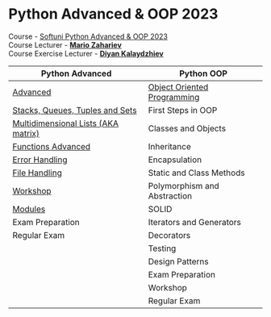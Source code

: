 # Python Advanced & OOP 2023
Course - [Softuni Python Advanced & OOP 2023](https://softuni.bg/trainings/3963/python-advanced-january-2023)
<br>
Course Lecturer - **[Mario Zahariev](https://github.com/zahariev-webbersof)**
<br>
Course Exercise Lecturer - **[Diyan Kalaydzhiev](https://github.com/DiyanKalaydzhiev23)**

| Python Advanced | Python OOP |
| --------------- | ---------- |
| <a href="Advanced">Advanced</a> | <a href="OOP">Object Oriented Programming</a> |
| <a href="Advanced/1.Stacks, Queues, Tuples and Sets">Stacks, Queues, Tuples and Sets</a> | First Steps in OOP |
| <a href="Advanced/2.Multidimensional Lists">Multidimensional Lists (AKA matrix)</a> | Classes and Objects |
| <a href="Advanced/3.Functions Advanced">Functions Advanced</a> | Inheritance |
| <a href="Advanced/4.Error Handling">Error Handling</a> | Encapsulation |
| <a href="Advanced/5.File Handling">File Handling</a>  | Static and Class Methods |
| <a href="Advanced/6.Workshop">Workshop</a> | Polymorphism and Abstraction |
| <a href="Advanced/7.Modules">Modules</a> | SOLID |
| Exam Preparation | Iterators and Generators |
| Regular Exam | Decorators |
|  | Testing |
|  | Design Patterns |
|  | Exam Preparation |
|  | Workshop |
|  | Regular Exam |
